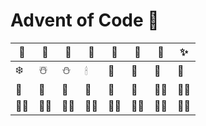 # Advent of Code 🎄

| 🎄 | 🌲 | 🎅 | 🤶 | 🦌 | 🎁 | 🎄️ | ✨ |
|-|-|-|-|-|-|-|-|
| ❄️ | ☃️ | ⛄ | 🕯 | 🍪 | 🥮 | 🍷 | 🍹 |
| 🍾 | 🌟 | 🎀 | 🎉 | 🎊 | 🧦 | 🎅🏻 | 🎅🏼 |
| 🎅🏽 | 🎅🏾 | 🎅🏿 | 🤶🏻 | 🤶🏼 | 🤶🏽 | 🤶🏾 | 🤶🏿 |
